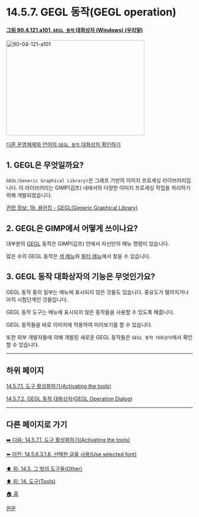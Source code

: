 # 14.5.7. GEGL 동작(GEGL operation)

<a id="90-04-121-a101"></a>

#### [그림 90.4.121.a101. `GEGL 동작` 대화상자 (Windows) (우리말)](./90-04-0121-gegl_operation.md#90-04-121-a101)
<img width="373" height="257" alt="90-04-121-a101" src="https://github.com/wonder13662/gimp/assets/15767104/14ee3345-338f-4559-b2a4-7d0224f17083" />

[다른 운영체제와 언어의 `GEGL 동작` 대화상자 확인하기](./90-04-0121-gegl_operation.md#90-04-121-a102)

## 1. GEGL은 무엇일까요?
`GEGL(Generic Graphical Library)`은 그래프 기반의 이미지 프로세싱 라이브러리입니다. 이 라이브러리는 GIMP(김프) 내에서의 다양한 이미지 프로세싱 작업을 처리하기 위해 개발되었습니다.

[관련 정보: 19. 용어집 - GEGL(Generic Graphical Library)](./19-glossaryx-gegl.md)

## 2. GEGL은 GIMP에서 어떻게 쓰이나요?
대부분의 [GEGL](./19-glossaryx-gegl.md) 동작은 GIMP(김프) 안에서 자신만의 메뉴 명령이 있습니다.

많은 수의 GEGL 동작은 [색 메뉴](./16-08-00-the-colors-menu.md)와 [필터 메뉴](./16-10-00-the-filters-menu.md)에서 찾을 수 있습니다.

## 3. GEGL 동작 대화상자의 기능은 무엇인가요?
GEGL 동작 중의 일부는 메뉴에 표시되지 않은 것들도 있습니다. 중요도가 떨어지거나 아직 시험단계인 것들입니다.

GEGL 동작 도구는 메뉴에 표시되지 않은 동작들을 사용할 수 있도록 해줍니다.

GEGL 동작들을 바로 이미지에 적용하여 미리보기를 할 수 있습니다.

또한 외부 개발자들에 의해 개발된 새로운 GEGL 동작들은 `GEGL 동작 대화상자`에서 확인할 수 있습니다.

***

## 하위 페이지

[14.5.7.1. 도구 활성화하기(Activating the tools)](./14-05-07-01-activating_the_tool.md)

[14.5.7.2. GEGL 동작 대화상자(GEGL Operation Dialog)](./14-05-07-02-00-gegl_operation_dialog.md)

***

## 다른 페이지로 가기

[➡️ 다음: 14.5.7.1. 도구 활성화하기(Activating the tools)](./14-05-07-01-activating_the_tool.md)

[⬅️ 이전: 14.5.6.3.1.8. 선택한 글꼴 사용(Use selected font)](./14-05-06-03-01-08-use_selected_font.md)

[⬆️ 위: 14.5. 그 밖의 도구들(Other)](./14-05-00-other.md)

[⬆️ 위: 14. 도구(Tools)](./14-00-tools.md)

[🏠 홈](./00-home.md)

[원문](https://docs.gimp.org/2.10/ko/gimp-tool-gegl.html)